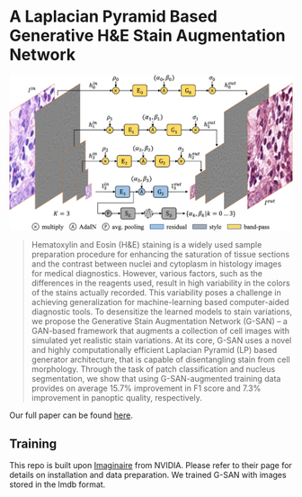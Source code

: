 # A Laplacian Pyramid Based Generative H&E Stain Augmentation Network
![Training G-SAN](assets/architecture.png)
>  Hematoxylin and Eosin (H&E) staining is a widely used sample preparation procedure for enhancing the saturation of tissue sections and the contrast between nuclei and cytoplasm in histology images for medical diagnostics. However, various factors, such as the differences in the reagents used, result in high variability in the colors of the stains actually recorded. This variability poses a challenge in achieving generalization for machine-learning based computer-aided diagnostic tools. To desensitize the learned models to stain variations, we propose the Generative Stain Augmentation Network (G-SAN) – a GAN-based framework that augments a collection of cell images with simulated yet realistic stain variations. At its core, G-SAN uses a novel and highly computationally efficient Laplacian Pyramid (LP) based generator architecture, that is capable of disentangling stain from cell morphology. Through the task of patch classification and nucleus segmentation, we show that using G-SAN-augmented training data provides on average 15.7% improvement in F1 score and 7.3% improvement in panoptic quality, respectively. 

Our full paper can be found [here](https://arxiv.org/abs/2305.14301).

## Training
This repo is built upon [Imaginaire](https://github.com/NVlabs/imaginaire) from NVIDIA.
Please refer to their page for details on installation and data preparation.
We trained G-SAN with images stored in the lmdb format. 
